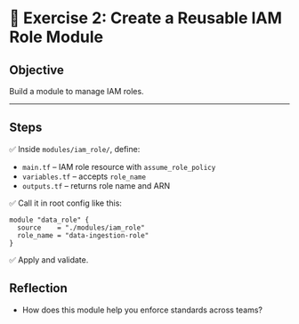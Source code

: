 # 🧱 Exercise 2: Create a Reusable IAM Role Module

## Objective

Build a module to manage IAM roles.

---

## Steps

✅ Inside `modules/iam_role/`, define:

- `main.tf` – IAM role resource with `assume_role_policy`  
- `variables.tf` – accepts `role_name`  
- `outputs.tf` – returns role name and ARN

✅ Call it in root config like this:

```hcl
module "data_role" {
  source    = "./modules/iam_role"
  role_name = "data-ingestion-role"
}
```

✅ Apply and validate.

## Reflection
- How does this module help you enforce standards across teams?